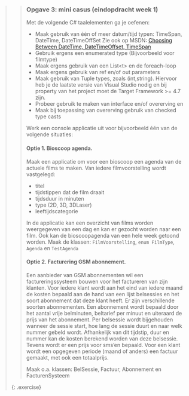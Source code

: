 >>### Opgave 3: mini casus (eindopdracht week 1)
>>
>>Met de volgende C# taalelementen ga je oefenen:
>>- Maak gebruik van één of meer datum/tijd typen: TimeSpan, DateTime, DateTimeOffSet
>>Zie ook op MSDN: [Choosing Between DateTime, DateTimeOffset, TimeSpan](https://msdn.microsoft.com/en-us/library/bb384267(v=vs.110).aspx)
>>- Gebruik ergens een enumerated type (Bijvoorbeeld voor filmtype)
>>- Maak ergens gebruik van een List\<t\> en de foreach-loop
>>- Maak ergens gebruik van ref en/of out parameters
>>- Maak gebruik van Tuple types, zoals (int,string).
>>Hiervoor heb je de laatste versie van Visual Studio nodig en bij property
>>van het project moet de Target Framework >= 4.7 zijn.
>>- Probeer gebruik te maken van interface en/of overerving en
>>- Maak bij toepassing van overerving gebruik van checked type casts
>>
>>Werk een console applicatie uit voor bijvoorbeeld één van de volgende situaties:
>>
>>#### Optie 1. Bioscoop agenda. 
>>Maak een applicatie om voor een bioscoop een agenda van de actuele films te maken.
>>Van iedere filmvoorstelling wordt vastgelegd:
>>- titel
>>- tijdstippen dat de film draait
>>- tijdsduur in minuten
>>- type (2D, 3D, 3DLaser)
>>- leeftijdscategorie
>>
>>In de applicatie kan een overzicht van films worden weergegeven van een dag en kan er
>>gezocht worden naar een film. Ook kan de bioscoopagenda van een hele week getoond worden.
>>Maak de klassen: `FilmVoorstelling`, `enum FilmType`, `Agenda` en `TestAgenda`
>>
>>#### Optie 2. Facturering GSM abonnement. 
>>Een aanbieder van GSM abonnementen wil een factureringssysteem bouwen voor het
>>factureren van zijn klanten. Voor iedere klant wordt aan het eind van iedere maand
>>de kosten bepaald aan de hand van een lijst belsessies en het soort abonnement
>>dat deze klant heeft. Er zijn verschillende soorten abonnementen.
>>Een abonnement wordt bepaald door het aantal vrije belminuten, beltarief
>>per minuut en uiteraard de prijs van het abonnement.
>>Per belsessie wordt bijgehouden wanneer de sessie start, hoe lang de sessie duurt
>>en naar welk nummer gebeld wordt. Afhankelijk van dit tijdstip, duur en nummer
>>kan de kosten berekend worden van deze belsessie. Tevens wordt er een prijs
>>voor sms’en bepaald. Voor een klant wordt een opgegeven periode (maand of anders)
>>een factuur gemaakt, met ook een totaalprijs. 
>>
>>Maak o.a. klassen: BelSessie, Factuur, Abonnement en FacturenSysteem
>>
>{: .exercise}